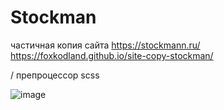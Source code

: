 # Stockman
частичная копия сайта https://stockmann.ru/
https://foxkodland.github.io/site-copy-stockman/

/ препроцессор scss

![image](https://github.com/foxkodland/site-copy-stockman/assets/102648390/9c55af09-27f9-450f-b59f-d248003f0b01)
